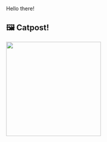Hello there!



## 🖼️ Catpost!

<sub>
    <img src="https://cdn2.thecatapi.com/images/72h.jpg" height="256">
</sub>

